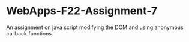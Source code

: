 # WebApps-F22-Assignment-7
An assignment on java script modifying the DOM and using anonymous callback functions.
